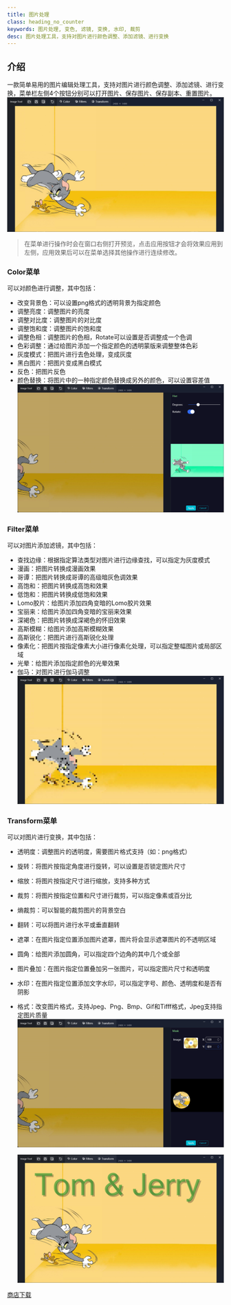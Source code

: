 ```yaml
---
title: 图片处理
class: heading_no_counter
keywords: 图片处理, 变色, 滤镜, 变换, 水印, 裁剪
desc: 图片处理工具，支持对图片进行颜色调整、添加滤镜、进行变换
---
```


## 介绍
一款简单易用的图片编辑处理工具，支持对图片进行颜色调整、添加滤镜、进行变换，菜单栏左侧4个按钮分别可以打开图片、保存图片、保存副本、重置图片。
![](../assets/images/UsefulTools/ImageTool1.png)
> 在菜单进行操作时会在窗口右侧打开预览，点击应用按钮才会将效果应用到左侧，应用效果后可以在菜单选择其他操作进行连续修改。

### Color菜单
可以对颜色进行调整，其中包括：
* 改变背景色：可以设置png格式的透明背景为指定颜色
* 调整亮度：调整图片的亮度
* 调整对比度：调整图片的对比度
* 调整饱和度：调整图片的饱和度
* 调整色相：调整图片的色相，Rotate可以设置是否调整成一个色调
* 色彩调整：通过给图片添加一个指定颜色的透明蒙版来调整整体色彩
* 灰度模式：把图片进行去色处理，变成灰度
* 黑白图片：把图片变成黑白模式
* 反色：把图片反色
* 颜色替换：将图片中的一种指定颜色替换成另外的颜色，可以设置容差值
  ![](../assets/images/UsefulTools/ImageTool2.png)

### Filter菜单
可以对图片添加滤镜，其中包括：

* 查找边缘：根据指定算法类型对图片进行边缘查找，可以指定为灰度模式
* 漫画：把图片转换成漫画效果
* 哥谭：把图片转换成哥谭的高级暗灰色调效果
* 高饱和：把图片转换成高饱和效果
* 低饱和：把图片转换成低饱和效果
* Lomo胶片：给图片添加四角变暗的Lomo胶片效果
* 宝丽来：给图片添加四角变暗的宝丽来效果
* 深褐色：把图片转换成深褐色的怀旧效果
* 高斯模糊：给图片添加高斯模糊效果
* 高斯锐化：把图片进行高斯锐化处理
* 像素化：把图片按指定像素大小进行像素化处理，可以指定整幅图片或局部区域
* 光晕：给图片添加指定颜色的光晕效果
* 伽马：对图片进行伽马调整
  ![](../assets/images/UsefulTools/ImageTool3.png)

### Transform菜单
可以对图片进行变换，其中包括：

* 透明度：调整图片的透明度，需要图片格式支持（如：png格式）
* 旋转：将图片按指定角度进行旋转，可以设置是否锁定图片尺寸
* 缩放：将图片按指定尺寸进行缩放，支持多种方式
* 裁剪：将图片按指定位置和尺寸进行裁剪，可以指定像素或百分比
* 熵裁剪：可以智能的裁剪图片的背景空白
* 翻转：可以将图片进行水平或垂直翻转
* 遮罩：在图片指定位置添加图片遮罩，图片将会显示遮罩图片的不透明区域
* 圆角：给图片添加圆角，可以指定四个边角的其中几个或全部
* 图片叠加：在图片指定位置叠加另一张图片，可以指定图片尺寸和透明度
* 水印：在图片指定位置添加文字水印，可以指定字号、颜色、透明度和是否有阴影
* 格式：改变图片格式，支持Jpeg、Png、Bmp、Gif和Tifff格式，Jpeg支持指定图片质量
  ![](../assets/images/UsefulTools/ImageTool4.png)

  ![](../assets/images/UsefulTools/ImageTool5.png)


[商店下载](https://apps.microsoft.com/detail/9MV16HSW0NLR)